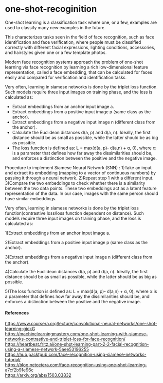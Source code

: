 # one-shot-recoginition
One-shot learning is a classification task where one, or a few, examples are used to classify many new examples in the future.

This characterizes tasks seen in the field of face recognition, such as face identification and face verification, where people must be classified correctly with different facial expressions, lighting conditions, accessories, and hairstyles given one or a few template photos.

Modern face recognition systems approach the problem of one-shot learning via face recognition by learning a rich low-dimensional feature representation, called a face embedding, that can be calculated for faces easily and compared for verification and identification tasks.

Very often, learning in siamese networks is done by the triplet loss function. Such models require three input images on training phase, and the loss is calculated as:
- Extract embeddings from an anchor input image a.
- Extract embeddings from a positive input image p (same class as the anchor).
- Extract embeddings from a negative input image n (different class from the anchor).
- Calculate the Euclidean distances d(a, p) and d(a, n). Ideally, the first distance should be as small as possible, while the latter should be as big as possible.
- The loss function is defined as: L = max(d(a, p)- d(a,n) + α, 0), where α is a parameter that defines how far away the dissimilarities should be, and enforces a distinction between the positive and the negative image.

Procedure to implement Siamese Neural Network (SNN) :
1)Take an input and extract its embedding (mapping to a vector of continuous numbers) by passing it through a neural network.
2)Repeat step 1 with a different input.
3)Compare the two embeddings to check whether there is a similarity between the two data points. These two embeddings act as a latent feature representation of the data. In our case, images with the same person should have similar embeddings.

Very often, learning in siamese networks is done by the triplet loss function(contrastive loss/loss function dependent on distance). Such models require three input images on training phase, and the loss is calculated as:

1)Extract embeddings from an anchor input image a.

2)Extract embeddings from a positive input image p (same class as the anchor).

3)Extract embeddings from a negative input image n (different class from the anchor).

4)Calculate the Euclidean distances d(a, p) and d(a, n). Ideally, the first distance should be as small as possible, while the latter should be as big as possible.

5)The loss function is defined as: L = max(d(a, p)- d(a,n) + α, 0), where α is a parameter that defines how far away the dissimilarities should be, and enforces a distinction between the positive and the negative image.


#### References
https://www.coursera.org/lecture/convolutional-neural-networks/one-shot-learning-gjckG <br>
https://machinelearningmastery.com/one-shot-learning-with-siamese-networks-contrastive-and-triplet-loss-for-face-recognition/ <br>
https://heartbeat.fritz.ai/one-shot-learning-part-2-2-facial-recognition-using-a-siamese-network-5aee53196255 <br>
https://hub.packtpub.com/face-recognition-using-siamese-networks-tutorial/ <br>
https://blog.netcetera.com/face-recognition-using-one-shot-learning-a7cf2b91e96c  <br>
https://arxiv.org/abs/1503.03832 <br>
